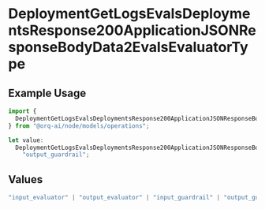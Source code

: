 # DeploymentGetLogsEvalsDeploymentsResponse200ApplicationJSONResponseBodyData2EvalsEvaluatorType

## Example Usage

```typescript
import {
  DeploymentGetLogsEvalsDeploymentsResponse200ApplicationJSONResponseBodyData2EvalsEvaluatorType,
} from "@orq-ai/node/models/operations";

let value:
  DeploymentGetLogsEvalsDeploymentsResponse200ApplicationJSONResponseBodyData2EvalsEvaluatorType =
    "output_guardrail";
```

## Values

```typescript
"input_evaluator" | "output_evaluator" | "input_guardrail" | "output_guardrail"
```